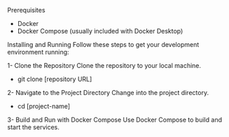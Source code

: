 Prerequisites
 - Docker
 - Docker Compose (usually included with Docker Desktop)

Installing and Running
Follow these steps to get your development environment running:

1- Clone the Repository
Clone the repository to your local machine.
 - git clone [repository URL]

2- Navigate to the Project Directory
Change into the project directory.
 - cd [project-name]

3- Build and Run with Docker Compose
Use Docker Compose to build and start the services.